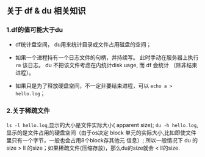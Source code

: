 ## 关于 df & du 相关知识

### 1.df的值可能大于du

- df统计盘空间， du用来统计目录或文件占用磁盘的空间；

- 如果一个进程持有一个日志文件的句柄，并持续写。 此时手动在服务器上执行 `rm` 该日志。 du 不把该文件考虑在内统计disk uage, 而 df 会统计
（除非结束进程）。

- 如果只是为了释放硬盘空间，不一定非要结束进程，可以 `echo a > hello.log`；

### 2.关于稀疏文件

`ls -l hello.log`,显示的大小是文件实际大小( apparent size);
`du -h hello.log`,显示的是文件占用的硬盘空间（由于os决定 block 单元的实际大小,比如即使文件里只有一个字节，一般也会占用8个block存其他元
信息）;  所以一般情况下 du 的 size > ll 的size；如果稀疏文件(压缩存放)，那么du的size就会 < ll的size.
